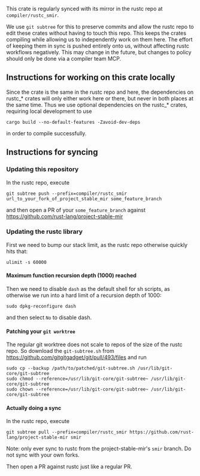 This crate is regularly synced with its mirror in the rustc repo at `compiler/rustc_smir`.

We use `git subtree` for this to preserve commits and allow the rustc repo to
edit these crates without having to touch this repo. This keeps the crates compiling
while allowing us to independently work on them here. The effort of keeping them in
sync is pushed entirely onto us, without affecting rustc workflows negatively.
This may change in the future, but changes to policy should only be done via a
compiler team MCP.

## Instructions for working on this crate locally

Since the crate is the same in the rustc repo and here, the dependencies on rustc_* crates
will only either work here or there, but never in both places at the same time. Thus we use
optional dependencies on the rustc_* crates, requiring local development to use

```
cargo build --no-default-features -Zavoid-dev-deps
```

in order to compile successfully.

## Instructions for syncing

### Updating this repository

In the rustc repo, execute

```
git subtree push --prefix=compiler/rustc_smir url_to_your_fork_of_project_stable_mir some_feature_branch
```

and then open a PR of your `some_feature_branch` against https://github.com/rust-lang/project-stable-mir

### Updating the rustc library

First we need to bump our stack limit, as the rustc repo otherwise quickly hits that:

```
ulimit -s 60000
```

#### Maximum function recursion depth (1000) reached

Then we need to disable `dash` as the default shell for sh scripts, as otherwise we run into a
hard limit of a recursion depth of 1000:

```
sudo dpkg-reconfigure dash
```

and then select `No` to disable dash.


#### Patching your `git worktree`

The regular git worktree does not scale to repos of the size of the rustc repo.
So download the `git-subtree.sh` from https://github.com/gitgitgadget/git/pull/493/files and run

```
sudo cp --backup /path/to/patched/git-subtree.sh /usr/lib/git-core/git-subtree
sudo chmod --reference=/usr/lib/git-core/git-subtree~ /usr/lib/git-core/git-subtree
sudo chown --reference=/usr/lib/git-core/git-subtree~ /usr/lib/git-core/git-subtree
```

#### Actually doing a sync

In the rustc repo, execute

```
git subtree pull --prefix=compiler/rustc_smir https://github.com/rust-lang/project-stable-mir smir
```

Note: only ever sync to rustc from the project-stable-mir's `smir` branch. Do not sync with your own forks.

Then open a PR against rustc just like a regular PR.
